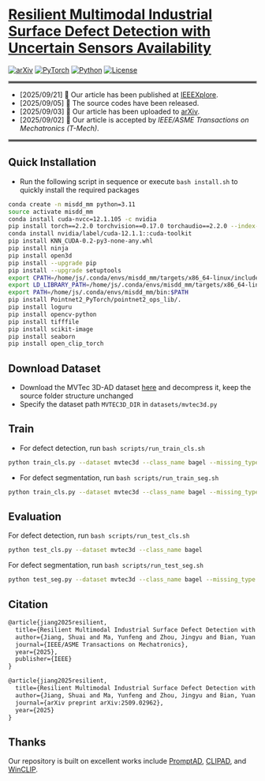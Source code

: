 # [Resilient Multimodal Industrial Surface Defect Detection with Uncertain Sensors Availability](https://svyj.github.io/MISDD-MM/)

[![arXiv](https://img.shields.io/badge/arXiv-2509.02962-df2a2a.svg?style=for-the-badge)](https://arxiv.org/abs/2509.02962)
[![PyTorch](https://img.shields.io/badge/PyTorch-2.2.0-EE4C2C.svg?style=for-the-badge&logo=pytorch)](https://pytorch.org/get-started/locally/)
[![Python](https://img.shields.io/badge/python-3.11-blue?style=for-the-badge)](https://www.python.org)
[![License](https://img.shields.io/github/license/TRI-ML/prismatic-vlms?style=for-the-badge)](LICENSE)


<hr style="border: 2px solid gray;"></hr>

- [2025/09/21] 🌟 Our article has been published at [IEEEXplore](https://ieeexplore.ieee.org/document/11173953).
- [2025/09/05] 🌟 The source codes have been released.
- [2025/09/03] 🌟 Our article has been uploaded to [arXiv](https://arxiv.org/abs/2509.02962).
- [2025/09/02] 🎉 Our article is accepted by *IEEE/ASME Transactions on Mechatronics (T-Mech)*.

<hr style="border: 2px solid gray;"></hr>

## Quick Installation

- Run the following script in sequence or execute `bash install.sh` to quickly install the required packages

```bash
conda create -n misdd_mm python=3.11
source activate misdd_mm
conda install cuda-nvcc=12.1.105 -c nvidia
pip install torch==2.2.0 torchvision==0.17.0 torchaudio==2.2.0 --index-url https://download.pytorch.org/whl/cu121
conda install nvidia/label/cuda-12.1.1::cuda-toolkit
pip install KNN_CUDA-0.2-py3-none-any.whl
pip install ninja
pip install open3d
pip install --upgrade pip
pip install --upgrade setuptools
export CPATH=/home/js/.conda/envs/misdd_mm/targets/x86_64-linux/include:$CPATH
export LD_LIBRARY_PATH=/home/js/.conda/envs/misdd_mm/targets/x86_64-linux/lib:$LD_LIBRARY_PATH
export PATH=/home/js/.conda/envs/misdd_mm/bin:$PATH
pip install Pointnet2_PyTorch/pointnet2_ops_lib/.
pip install loguru
pip install opencv-python
pip install tifffile
pip install scikit-image
pip install seaborn
pip install open_clip_torch
```

## Download Dataset

- Download the MVTec 3D-AD dataset [here](https://www.mvtec.com/company/research/datasets/mvtec-3d-ad) and decompress it, keep the source folder structure unchanged
- Specify the dataset path `MVTEC3D_DIR` in `datasets/mvtec3d.py`

## Train

- For defect detection, run `bash scripts/run_train_cls.sh`

```bash
python train_cls.py --dataset mvtec3d --class_name bagel --missing_type both --missing_rate 0.3
```

- For defect segmentation, run `bash scripts/run_train_seg.sh`

```bash
python train_cls.py --dataset mvtec3d --class_name bagel --missing_type both --missing_rate 0.3
```

## Evaluation

For defect detection, run `bash scripts/run_test_cls.sh`

```bash
python test_cls.py --dataset mvtec3d --class_name bagel
```

For defect segmentation, run `bash scripts/run_test_seg.sh`

```bash
python test_seg.py --dataset mvtec3d --class_name bagel --missing_type both --missing_rate 0.3
```

## Citation

```tex
@article{jiang2025resilient,
  title={Resilient Multimodal Industrial Surface Defect Detection with Uncertain Sensors Availability},
  author={Jiang, Shuai and Ma, Yunfeng and Zhou, Jingyu and Bian, Yuan and Wang, Yaonan and Liu, Min},
  journal={IEEE/ASME Transactions on Mechatronics},
  year={2025},
  publisher={IEEE}
}

@article{jiang2025resilient,
  title={Resilient Multimodal Industrial Surface Defect Detection with Uncertain Sensors Availability},
  author={Jiang, Shuai and Ma, Yunfeng and Zhou, Jingyu and Bian, Yuan and Wang, Yaonan and Liu, Min},
  journal={arXiv preprint arXiv:2509.02962},
  year={2025}
}
```

## Thanks

Our repository is built on excellent works include  [PromptAD](https://github.com/FuNz-0/PromptAD), [CLIPAD](https://github.com/ByChelsea/CLIP-AD), and [WinCLIP](https://github.com/caoyunkang/WinClip).







